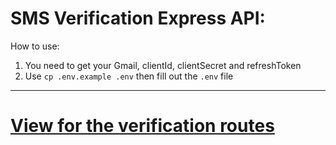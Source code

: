 # SMS Verification Express API: 

How to use: 
1) You need to get your Gmail, clientId, clientSecret and refreshToken 
2) Use `cp .env.example .env` then fill out the `.env` file
------

# [View for the verification routes](https://www.npmjs.com/package/@elara-services/mailer#verification-endpoints)